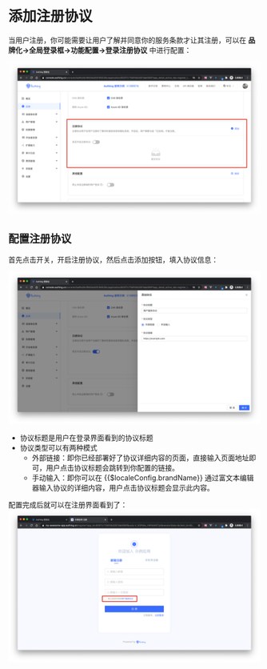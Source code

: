 # 添加注册协议

<LastUpdated/>

当用户注册，你可能需要让用户了解并同意你的服务条款才让其注册，可以在 **品牌化->全局登录框->功能配置->登录注册协议** 中进行配置：

![Custom Style](./images/Xnip2021-03-04_15-26-17.png)

## 配置注册协议

首先点击开关，开启注册协议，然后点击添加按钮，填入协议信息：

![Custom Style](./images/Xnip2021-03-04_15-29-16.png)

- 协议标题是用户在登录界面看到的协议标题
- 协议类型可以有两种模式
  - 外部链接：即你已经部署好了协议详细内容的页面，直接输入页面地址即可，用户点击协议标题会跳转到你配置的链接。
  - 手动输入：即你可以在 {{$localeConfig.brandName}} 通过富文本编辑器输入协议的详细内容，用户点击协议标题会显示此内容。

配置完成后就可以在注册界面看到了：
![Custom Style](./images/Xnip2021-03-04_15-35-17.png)
